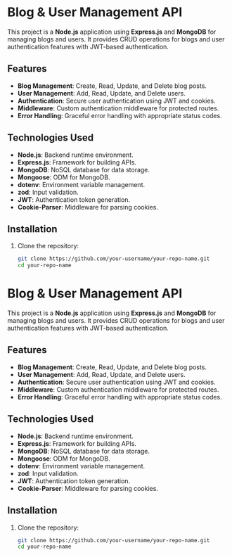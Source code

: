 # Blog & User Management API

This project is a **Node.js** application using **Express.js** and **MongoDB** for managing blogs and users. It provides CRUD operations for blogs and user authentication features with JWT-based authentication.

## Features

- **Blog Management**: Create, Read, Update, and Delete blog posts.
- **User Management**: Add, Read, Update, and Delete users.
- **Authentication**: Secure user authentication using JWT and cookies.
- **Middleware**: Custom authentication middleware for protected routes.
- **Error Handling**: Graceful error handling with appropriate status codes.

## Technologies Used

- **Node.js**: Backend runtime environment.
- **Express.js**: Framework for building APIs.
- **MongoDB**: NoSQL database for data storage.
- **Mongoose**: ODM for MongoDB.
- **dotenv**: Environment variable management.
- **zod**: Input validation.
- **JWT**: Authentication token generation.
- **Cookie-Parser**: Middleware for parsing cookies.

## Installation

1. Clone the repository:
   ```bash
   git clone https://github.com/your-username/your-repo-name.git
   cd your-repo-name
# Blog & User Management API

This project is a **Node.js** application using **Express.js** and **MongoDB** for managing blogs and users. It provides CRUD operations for blogs and user authentication features with JWT-based authentication.

## Features

- **Blog Management**: Create, Read, Update, and Delete blog posts.
- **User Management**: Add, Read, Update, and Delete users.
- **Authentication**: Secure user authentication using JWT and cookies.
- **Middleware**: Custom authentication middleware for protected routes.
- **Error Handling**: Graceful error handling with appropriate status codes.

## Technologies Used

- **Node.js**: Backend runtime environment.
- **Express.js**: Framework for building APIs.
- **MongoDB**: NoSQL database for data storage.
- **Mongoose**: ODM for MongoDB.
- **dotenv**: Environment variable management.
- **zod**: Input validation.
- **JWT**: Authentication token generation.
- **Cookie-Parser**: Middleware for parsing cookies.

## Installation

1. Clone the repository:
   ```bash
   git clone https://github.com/your-username/your-repo-name.git
   cd your-repo-name
